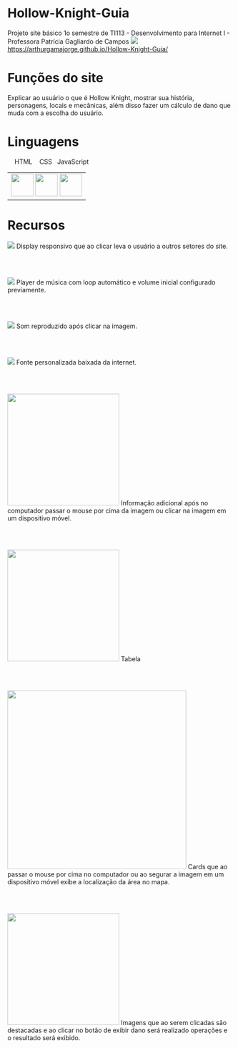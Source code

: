 # Hollow-Knight-Guia
Projeto site básico 1o semestre de TI113 - Desenvolvimento para Internet I  - Professora Patrícia Gagliardo de Campos
<img src="https://user-images.githubusercontent.com/129080603/230702037-d23e094e-8ede-407b-95d9-f432f31aac2e.png">
https://arthurgamajorge.github.io/Hollow-Knight-Guia/


<h1>Funções do site</h1>
Explicar ao usuário o que é Hollow Knight, mostrar sua história, personagens, locais e mecânicas, além disso fazer um cálculo de dano que muda com a escolha do usuário.

<h1>Linguagens</h1>
<p> &nbsp&nbsp&nbsp HTML &nbsp&nbsp CSS &nbsp JavaScript</p>
<table>
  <td>
    <img src="https://upload.wikimedia.org/wikipedia/commons/thumb/6/61/HTML5_logo_and_wordmark.svg/640px-HTML5_logo_and_wordmark.svg.png" width="50" height="50">
    <img src="https://user-images.githubusercontent.com/129080603/230703149-ca29f32a-bd50-4cf7-bb19-b5a847af38a5.png" width="50" height="50">
    <img src="https://user-images.githubusercontent.com/129080603/230703096-eea591f0-4782-466b-9cc3-f5137e53f43f.png" width="50" height="50">
  </td>
</table>
  

<h1>Recursos</h1>
<img src="https://user-images.githubusercontent.com/129080603/230701158-dc242247-b06f-4a6e-9004-59e52e1c299f.png">
Display responsivo que ao clicar leva o usuário a outros setores do site.

<br><br>

<img src="https://user-images.githubusercontent.com/129080603/230701231-791c1641-9390-46df-97f9-72260bdd5121.png">
Player de música com loop automático e volume inicial configurado previamente.

<br><br>

<img src="https://user-images.githubusercontent.com/129080603/230701307-8febfab8-ff80-463f-a110-16aa4611005c.png">
Som reproduzido após clicar na imagem.

<br><br>

<img src="https://user-images.githubusercontent.com/129080603/230701374-8eb31255-66e8-4de8-93c5-283020de282c.png">
Fonte personalizada baixada da internet.

<br><br>

<img src="https://user-images.githubusercontent.com/129080603/230701417-cc609ee9-9280-4005-9c1b-6f4400eaca24.png" height="250">
Informação adicional após no computador passar o mouse por cima da imagem ou clicar na imagem em um dispositivo móvel.

<br><br>

<img src="https://user-images.githubusercontent.com/129080603/230701858-944531e1-4927-4b97-8f40-30960cbd65a9.png" height="250">
Tabela

<br><br>

<img src="https://user-images.githubusercontent.com/129080603/230701685-5a931702-7f3d-45bf-af85-b76dcdba9a91.png" width="400">
Cards que ao passar o mouse por cima no computador ou ao segurar a imagem em um dispositivo móvel exibe a localização da área no mapa.

<br><br>

<img src="https://user-images.githubusercontent.com/129080603/230701745-e5e7ff2c-ee63-4388-8818-48bede327484.png" height="250">
Imagens que ao serem clicadas são destacadas e ao clicar no botão de exibir dano será realizado operações e o resultado será exibido.
